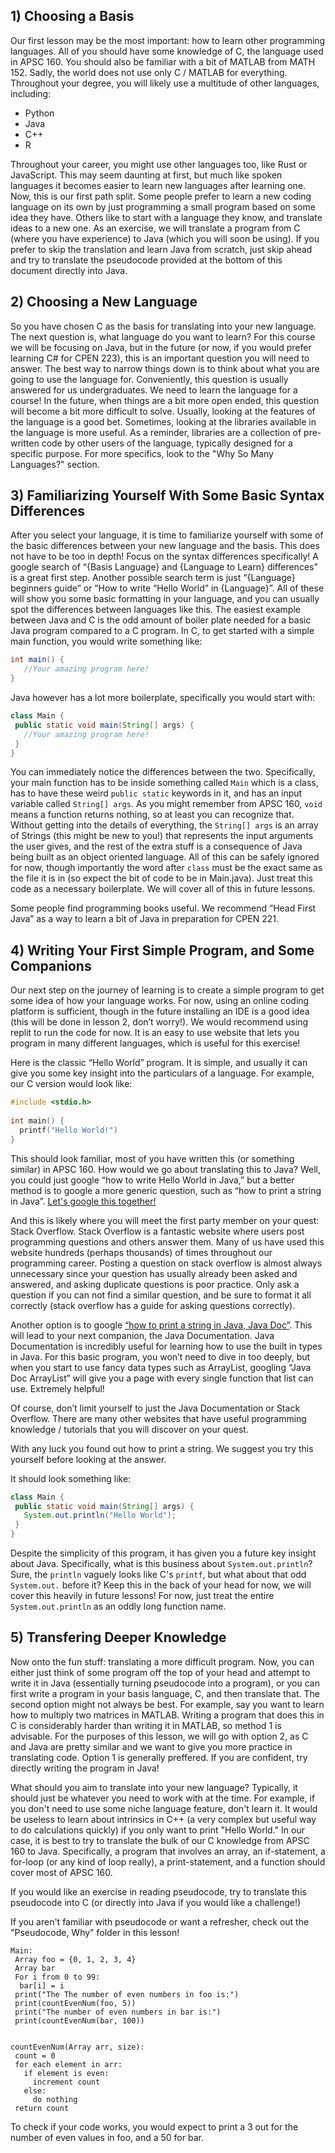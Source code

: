 ## 1) Choosing a Basis

Our first lesson may be the most important: how to learn other programming languages. All of you should have some knowledge of C, the language used in APSC 160. You should also be familiar with a bit of MATLAB from MATH 152. Sadly, the world does not use only C / MATLAB for everything. Throughout your degree, you will likely use a multitude of other languages, including:
- Python 
- Java 
- C++ 
- R

Throughout your career, you might use other languages too, like Rust or JavaScript. This may seem daunting at first, but much like spoken languages it becomes easier to learn new languages after learning one. Now, this is our first path split. Some people prefer to learn a new coding language on its own by just programming a small program based on some idea they have. Others like to start with a language they know, and translate ideas to a new one. As an exercise, we will translate a program from C (where you have experience) to Java (which you will soon be using). If you prefer to skip the translation and learn Java from scratch, just skip ahead and try to translate the pseudocode provided at the bottom of this document directly into Java.

## 2) Choosing a New Language

So you have chosen C as the basis for translating into your new language. The next question is, what language do you want to learn? For this course we will be focusing on Java, but in the future (or now, if you would prefer learning C# for CPEN 223), this is an important question you will need to answer. The best way to narrow things down is to think about what you are going to use the language for. Conveniently, this question is usually answered for us undergraduates. We need to learn the language for a course! In the future, when things are a bit more open ended, this question will become a bit more difficult to solve. Usually, looking at the features of the language is a good bet. Sometimes, looking at the libraries available in the language is more useful. As a reminder, libraries are a collection of pre-written code by other users of the language, typically designed for a specific purpose. For more specifics, look to the "Why So Many Languages?" section.

## 3) Familiarizing Yourself With Some Basic Syntax Differences

After you select your language, it is time to familiarize yourself with some of the basic differences between your new language and the basis. This does not have to be too in depth! Focus on the syntax differences specifically! A google search of “{Basis Language} and {Language to Learn} differences” is a great first step. Another possible search term is just “{Language} beginners guide” or “How to write “Hello World” in {Language}”. All of these will show you some basic formatting in your language, and you can usually spot the differences between languages like this. The easiest example between Java and C is the odd amount of boiler plate needed for a basic Java program compared to a C program. In C, to get started with a simple main function, you would write something like:
```java
int main() {
   //Your amazing program here!
}
```

Java however has a lot more boilerplate, specifically you would start with:
```java
class Main {
 public static void main(String[] args) {
   //Your amazing program here!
 }
}
```
You can immediately notice the differences between the two. Specifically, your main function has to be inside something called `Main` which is a class, has to have these weird `public static` keywords in it, and has an input variable called `String[] args`. As you might remember from APSC 160, `void` means a function returns nothing, so at least you can recognize that. Without getting into the details of everything, the `String[] args` is an array of Strings (this might be new to you!) that represents the input arguments the user gives, and the rest of the extra stuff is a consequence of Java being built as an object oriented language. All of this can be safely ignored for now, though importantly the word after `class` must be the exact same as the file it is in (so expect the bit of code to be in Main.java). Just treat this code as a necessary boilerplate. We will cover all of this in future lessons.

Some people find programming books useful. We recommend “Head First Java” as a way to learn a bit of Java in preparation for CPEN 221. 

## 4) Writing Your First Simple Program, and Some Companions

Our next step on the journey of learning is to create a simple program to get some idea of how your language works. For now, using an online coding platform is sufficient, though in the future installing an IDE is a good idea (this will be done in lesson 2, don’t worry!). We would recommend using replit to run the code for now. It is an easy to use website that lets you program in many different languages, which is useful for this exercise!

Here is the classic “Hello World” program. It is simple, and usually it can give you some key insight into the particulars of a language. For example, our C version would look like:
```cpp
#include <stdio.h>
 
int main() {
  printf("Hello World!")
}
```

This should look familiar, most of you have written this (or something similar) in APSC 160. How would we go about translating this to Java? Well, you could just google “how to write Hello World in Java,” but a better method is to google a more generic question, such as “how to print a string in Java”. [Let's google this together!](https://www.google.com/search?q=How+to+print+a+string+in+java)

And this is likely where you will meet the first party member on your quest: Stack Overflow. Stack Overflow is a fantastic website where users post programming questions and others answer them. Many of us have used this website hundreds (perhaps thousands) of times throughout our programming career. Posting a question on stack overflow is almost always unnecessary since your question has usually already been asked and answered, and asking duplicate questions is poor practice. Only ask a question if you can not find a similar question, and be sure to format it all correctly (stack overflow has a guide for asking questions correctly).

Another option is to google [“how to print a string in Java, Java Doc”](https://www.google.com/search?q=How+to+print+a+string+in+java+Java+Doc). This will lead to your next companion, the Java Documentation. Java Documentation is incredibly useful for learning how to use the built in types in Java. For this basic program, you won’t need to dive in too deeply, but when you start to use fancy data types such as ArrayList, googling “Java Doc ArrayList” will give you a page with every single function that list can use. Extremely helpful!

Of course, don’t limit yourself to just the Java Documentation or Stack Overflow. There are many other websites that have useful programming knowledge / tutorials that you will discover on your quest.

With any luck you found out how to print a string. We suggest you try this yourself before looking at the answer. 

It should look something like:

```java
class Main {
 public static void main(String[] args) {
   System.out.println("Hello World");
 }
}
```
Despite the simplicity of this program, it has given you a future key insight about Java. Specifically, what is this business about `System.out.println`? Sure, the `println` vaguely looks like C's `printf`, but what about that odd `System.out.` before it? Keep this in the back of your head for now, we will cover this heavily in future lessons! For now, just treat the entire `System.out.println` as an oddly long function name.

## 5) Transfering Deeper Knowledge

Now onto the fun stuff: translating a more difficult program. Now, you can either just think of some program off the top of your head and attempt to write it in Java (essentially turning pseudocode into a program), or you can first write a program in your basis language, C, and then translate that. The second option might not always be best. For example, say you want to learn how to multiply two matrices in MATLAB. Writing a program that does this in C is considerably harder than writing it in MATLAB, so method 1 is advisable. For the purposes of this lesson, we will go with option 2, as C and Java are pretty similar and we want to give you more practice in translating code. Option 1 is generally preffered. If you are confident, try directly writing the program in Java!

What should you aim to translate into your new language? Typically, it should just be whatever you need to work with at the time. For example, if you don't need to use some niche language feature, don't learn it. It would be useless to learn about intrinsics in C++ (a very complex but useful way to do calculations quickly) if you only want to print "Hello World." In our case, it is best to try to translate the bulk of our C knowledge from APSC 160 to Java. Specifically, a program that involves an array, an if-statement, a for-loop (or any kind of loop really), a print-statement, and a function should cover most of APSC 160.

If you would like an exercise in reading pseudocode, try to translate this pseudocode into C (or directly into Java if you would like a challenge!)

If you aren't familiar with pseudocode or want a refresher, check out the "Pseudocode, Why" folder in this lesson!
```
Main:
 Array foo = {0, 1, 2, 3, 4}
 Array bar
 For i from 0 to 99:
  bar[i] = i
 print("The The number of even numbers in foo is:")
 print(countEvenNum(foo, 5))
 print("The number of even numbers in bar is:")
 print(countEvenNum(bar, 100))
 
 
countEvenNum(Array arr, size):
 count = 0
 for each element in arr:
   if element is even:
     increment count
   else:
     do nothing
 return count
```

To check if your code works, you would expect to print a 3 out for the number of even values in foo, and a 50 for bar.
